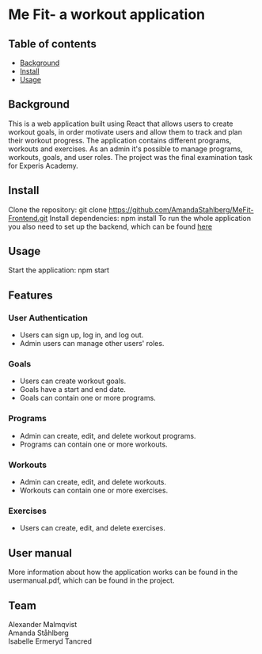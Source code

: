 # Me Fit- a workout application
## Table of contents

- [Background](#background)
- [Install](#install)
- [Usage](#install)


## Background

This is a web application built using React that allows users to create workout goals, in order motivate users and allow them to track and plan their workout progress. The application contains different programs, workouts and exercises. As an admin it's possible to manage programs, workouts, goals, and user roles. The project was the final examination task for Experis Academy.

## Install

Clone the repository: git clone https://github.com/AmandaStahlberg/MeFit-Frontend.git
Install dependencies: npm install
To run the whole application you also need to set up the backend, which can be found [here](https://github.com/malmz90/Data_Persistence_and_Access.git) 

## Usage

Start the application: npm start

## Features
### User Authentication
- Users can sign up, log in, and log out.
- Admin users can manage other users' roles.
### Goals
- Users can create workout goals.
- Goals have a start and end date.
- Goals can contain one or more programs.
### Programs
- Admin can create, edit, and delete workout programs.
- Programs can contain one or more workouts.
### Workouts
- Admin can create, edit, and delete workouts.
- Workouts can contain one or more exercises.
### Exercises
- Users can create, edit, and delete exercises.

## User manual
More information about how the application works can be found in the usermanual.pdf, which can be found in the project.

## Team
Alexander Malmqvist  
Amanda Ståhlberg  
Isabelle Ermeryd Tancred

